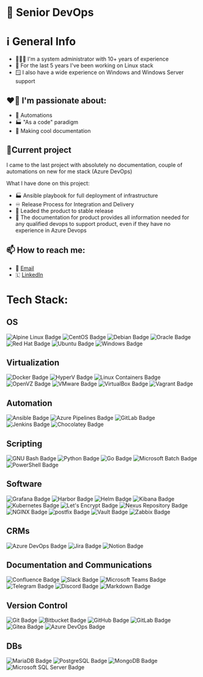 # 🚀 Senior DevOps

# ℹ️ General Info
- 👨🏻‍💻 I'm a system administrator with 10+ years of experience
- 🐧 For the last 5 years I've been working on Linux stack
- 🪟 I also have a wide experience on Windows and Windows Server support

## ❤️‍🔥 I'm passionate about:
- 🤖 Automations
- 🏭 "As a code" paradigm 
- 📃 Making cool documentation


## 🎋Current project
I came to the last project with absolutely no documentation, couple of automations on new for me stack (Azure DevOps)

What I have done on this project:
- 🏭 Ansible playbook for full deployment of infrastructure
- ♾️ Release Process for Integration and Delivery
- 🚀 Leaded the product to stable release
- 📃 The documentation for product provides all information needed for any qualified devops to support product, even if they have no experience in Azure Devops

## 📫 How to reach me: 
- 📧 [Email](mailto:github@nett00n.org)
- 🇱 [LinkedIn](https://www.linkedin.com/in/nett00n/)

# Tech Stack:

## OS
![Alpine Linux Badge](https://img.shields.io/badge/Alpine_Linux-0D597F?logo=alpinelinux&logoColor=fff&)
![CentOS Badge](https://img.shields.io/badge/CentOS-262577?logo=centos&logoColor=fff&)
![Debian Badge](https://img.shields.io/badge/Debian-A81D33?logo=debian&logoColor=fff&)
![Oracle Badge](https://img.shields.io/badge/Oracle_linux-F80000?logo=oracle&logoColor=fff&)
![Red Hat Badge](https://img.shields.io/badge/Red_Hat-E00?logo=redhat&logoColor=fff&)
![Ubuntu Badge](https://img.shields.io/badge/Ubuntu-E95420?logo=ubuntu&logoColor=fff&)
![Windows Badge](https://img.shields.io/badge/Windows_server-0078D6?logo=windows95&logoColor=fff&)


## Virtualization
![Docker Badge](https://img.shields.io/badge/Docker-2496ED?logo=docker&logoColor=fff&)
![HyperV Badge](https://img.shields.io/badge/HyperV-00adef?logo=microsoft&logoColor=fff&)
![Linux Containers Badge](https://img.shields.io/badge/LXC-333?logo=linuxcontainers&logoColor=fff&)
![OpenVZ Badge](https://img.shields.io/badge/OpenVZ-00adef?logoColor=fff&)
![VMware Badge](https://img.shields.io/badge/VMware-607078?logo=vmware&logoColor=fff&)
![VirtualBox Badge](https://img.shields.io/badge/VirtualBox-183A61?logo=virtualbox&logoColor=fff&)
![Vagrant Badge](https://img.shields.io/badge/Vagrant-1868F2?logo=vagrant&logoColor=fff&)

## Automation
![Ansible Badge](https://img.shields.io/badge/Ansible-E00?logo=ansible&logoColor=fff&)
![Azure Pipelines Badge](https://img.shields.io/badge/Azure_Pipelines-2560E0?logo=azurepipelines&logoColor=fff&)
![GitLab Badge](https://img.shields.io/badge/GitLab_CI-FC6D26?logo=gitlab&logoColor=fff&)
![Jenkins Badge](https://img.shields.io/badge/Jenkins-D24939?logo=jenkins&logoColor=fff&)
![Chocolatey Badge](https://img.shields.io/badge/Chocolatey-80B5E3?logo=chocolatey&logoColor=fff&)

## Scripting 
![GNU Bash Badge](https://img.shields.io/badge/GNU_Bash-4EAA25?logo=gnubash&logoColor=fff&)
![Python Badge](https://img.shields.io/badge/Python-3776AB?logo=python&logoColor=fff&)
![Go Badge](https://img.shields.io/badge/Go-00ADD8?logo=go&logoColor=fff&)
![Microsoft Batch Badge](https://img.shields.io/badge/Microsoft_Batch-4D4D4D?logo=windowsterminal&logoColor=fff&)
![PowerShell Badge](https://img.shields.io/badge/PowerShell-5391FE?logo=powershell&logoColor=fff&)

## Software
![Grafana Badge](https://img.shields.io/badge/Grafana-F46800?logo=grafana&logoColor=fff&)
![Harbor Badge](https://img.shields.io/badge/Harbor-60B932?logo=harbor&logoColor=fff&)
![Helm Badge](https://img.shields.io/badge/Helm-0F1689?logo=helm&logoColor=fff&)
![Kibana Badge](https://img.shields.io/badge/Kibana-005571?logo=kibana&logoColor=fff&)
![Kubernetes Badge](https://img.shields.io/badge/Kubernetes-326CE5?logo=kubernetes&logoColor=fff&)
![Let's Encrypt Badge](https://img.shields.io/badge/Let's_Encrypt-003A70?logo=letsencrypt&logoColor=fff&)
![Nexus Repository Badge](https://img.shields.io/badge/Nexus_Repository-1aba73?logoColor=fff&)
![NGINX Badge](https://img.shields.io/badge/NGINX-009639?logo=nginx&logoColor=fff&)
![postfix Badge](https://img.shields.io/badge/Postfix-005FF9?logo=maildotru&logoColor=fff)
![Vault Badge](https://img.shields.io/badge/Vault-000?logo=vault&logoColor=fff&)
![Zabbix Badge](https://img.shields.io/badge/Zabbix-cc0000?)

## CRMs
![Azure DevOps Badge](https://img.shields.io/badge/Azure_DevOps-0078D7?logo=azuredevops&logoColor=fff&)
![Jira Badge](https://img.shields.io/badge/Jira-0052CC?logo=jira&logoColor=fff&)
![Notion Badge](https://img.shields.io/badge/Notion-000?logo=notion&logoColor=fff&)

## Documentation and Communications
![Confluence Badge](https://img.shields.io/badge/Confluence-172B4D?logo=confluence&logoColor=fff&)
![Slack Badge](https://img.shields.io/badge/Slack-4A154B?logo=slack&logoColor=fff&)
![Microsoft Teams Badge](https://img.shields.io/badge/Microsoft_Teams-6264A7?logo=microsoftteams&logoColor=fff&)
![Telegram Badge](https://img.shields.io/badge/Telegram-26A5E4?logo=telegram&logoColor=fff&)
![Discord Badge](https://img.shields.io/badge/Discord-5865F2?logo=discord&logoColor=fff&)
![Markdown Badge](https://img.shields.io/badge/Markdown-000?logo=markdown&logoColor=fff&)

## Version Control
![Git Badge](https://img.shields.io/badge/Git-F05032?logo=git&logoColor=fff&)
![Bitbucket Badge](https://img.shields.io/badge/Bitbucket-0052CC?logo=bitbucket&logoColor=fff&)
![GitHub Badge](https://img.shields.io/badge/GitHub-181717?logo=github&logoColor=fff&)
![GitLab Badge](https://img.shields.io/badge/GitLab-FC6D26?logo=gitlab&logoColor=fff&)
![Gitea Badge](https://img.shields.io/badge/Gitea-609926?logo=gitea&logoColor=fff&)
![Azure DevOps Badge](https://img.shields.io/badge/Azure_DevOps-0078D7?logo=azuredevops&logoColor=fff&)

## DBs
![MariaDB Badge](https://img.shields.io/badge/MariaDB-003545?logo=mariadb&logoColor=fff&)
![PostgreSQL Badge](https://img.shields.io/badge/PostgreSQL-4169E1?logo=postgresql&logoColor=fff&)
![MongoDB Badge](https://img.shields.io/badge/MongoDB-47A248?logo=mongodb&logoColor=fff&)
![Microsoft SQL Server Badge](https://img.shields.io/badge/Microsoft_SQL_Server-CC2927?logo=microsoftsqlserver&logoColor=fff&)
